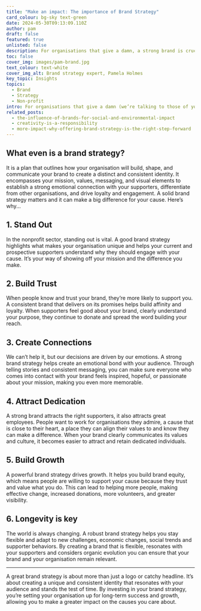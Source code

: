 ```yaml
---
title: "Make an impact: The importance of Brand Strategy"
card_colour: bg-sky text-green
date: 2024-05-30T09:13:09.110Z
author: pam
draft: false
featured: true
unlisted: false
description: For organisations that give a damn, a strong brand is crucial for making an impact. Whether you’re a small non-profit or a well-established organisation, having a clear brand strategy is essential. 
toc: false
cover_img: images/pam-brand.jpg
text_colour: text-white
cover_img_alt: Brand strategy expert, Pamela Holmes
key_topic: Insights
topics:
  - Brand
  - Strategy
  - Non-profit
intro: For organisations that give a damn (we’re talking to those of you who are fighting against injustice, supporting communities and working towards improving and protecting our natural environment), a strong brand is crucial for making an impact. Whether you’re a small non-profit or a well-established organisation, having a clear brand strategy is essential. 
related_posts:
  - the-influence-of-brands-for-social-and-environmental-impact
  - creativity-is-a-responsibility
  - more-impact-why-offering-brand-strategy-is-the-right-step-forward
---
```


<h2 class="h3">What even is a brand strategy?</h2>

It is a plan that outlines how your organisation will build, shape, and communicate your brand to create a distinct and consistent identity. It encompasses your mission, values, messaging, and visual elements to establish a strong emotional connection with your supporters, differentiate from other organisations, and drive loyalty and engagement. A solid brand strategy matters and it can make a big difference for your cause. Here’s why...

<h2 class="h3">1. Stand Out </h2>

In the nonprofit sector, standing out is vital. A good brand strategy highlights what makes your organisation unique and helps your current and prospective supporters understand why they should engage with your cause. It’s your way of showing off your mission and the difference you make.

<h2 class="h3">2. Build Trust </h2>

When people know and trust your brand, they’re more likely to support you. A consistent brand that delivers on its promises helps build affinity and loyalty. When supporters feel good about your brand, clearly understand your purpose, they continue to donate and spread the word building your reach.

<h2 class="h3">3. Create Connections</h2>

We can’t help it, but our decisions are driven by our emotions. A strong brand strategy helps create an emotional bond with your audience. Through telling stories and consistent messaging, you can make sure everyone who comes into contact with your brand feels inspired, hopeful, or passionate about your mission, making you even more memorable.

<h2 class="h3">4. Attract Dedication</h2>

A strong brand attracts the right supporters, it also attracts great employees. People want to work for organisations they admire, a cause that is close to their heart, a place they can align their values to and know they can make a difference. When your brand clearly communicates its values and culture, it becomes easier to attract and retain dedicated individuals.

<h2 class="h3">5. Build Growth</h2>

A powerful brand strategy drives growth. It helps you build brand equity, which means people are willing to support your cause because they trust and value what you do. This can lead to helping more people, making effective change, increased donations, more volunteers, and greater visibility.

<h2 class="h3">6. Longevity is key</h2>

The world is always changing. A robust brand strategy helps you stay flexible and adapt to new challenges, economic changes, social trends and supporter behaviors. By creating a brand that is flexible, resonates with your supporters and considers organic evolution you can ensure that your brand and your organisation remain relevant.

---

A great brand strategy is about more than just a logo or catchy headline. It’s about creating a unique and consistent identity that resonates with your audience and stands the test of time. By investing in your brand strategy, you’re setting your organisation up for long-term success and growth, allowing you to make a greater impact on the causes you care about.
